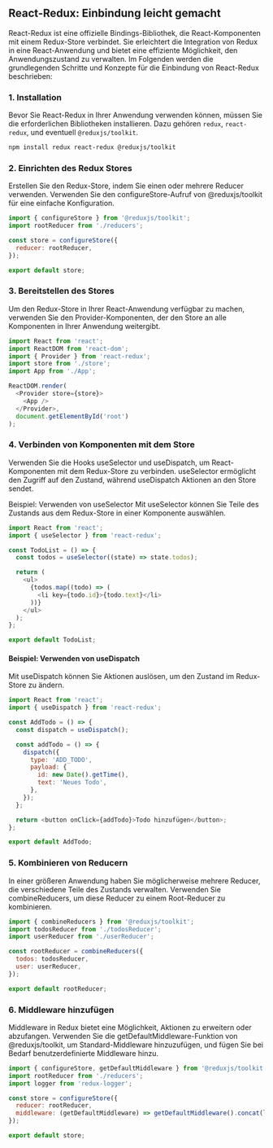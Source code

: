 ## React-Redux: Einbindung leicht gemacht

React-Redux ist eine offizielle Bindings-Bibliothek, die React-Komponenten mit einem Redux-Store verbindet. Sie erleichtert die Integration von Redux in eine React-Anwendung und bietet eine effiziente Möglichkeit, den Anwendungszustand zu verwalten. Im Folgenden werden die grundlegenden Schritte und Konzepte für die Einbindung von React-Redux beschrieben:

### 1. Installation

Bevor Sie React-Redux in Ihrer Anwendung verwenden können, müssen Sie die erforderlichen Bibliotheken installieren. Dazu gehören `redux`, `react-redux`, und eventuell `@reduxjs/toolkit`.

```bash
npm install redux react-redux @reduxjs/toolkit
```

### 2. Einrichten des Redux Stores
Erstellen Sie den Redux-Store, indem Sie einen oder mehrere Reducer verwenden. Verwenden Sie den configureStore-Aufruf von @reduxjs/toolkit für eine einfache Konfiguration.

```js
import { configureStore } from '@reduxjs/toolkit';
import rootReducer from './reducers';

const store = configureStore({
  reducer: rootReducer,
});

export default store;

```

### 3. Bereitstellen des Stores
Um den Redux-Store in Ihrer React-Anwendung verfügbar zu machen, verwenden Sie den Provider-Komponenten, der den Store an alle Komponenten in Ihrer Anwendung weitergibt.

```js
import React from 'react';
import ReactDOM from 'react-dom';
import { Provider } from 'react-redux';
import store from './store';
import App from './App';

ReactDOM.render(
  <Provider store={store}>
    <App />
  </Provider>,
  document.getElementById('root')
);

```

### 4. Verbinden von Komponenten mit dem Store
Verwenden Sie die Hooks useSelector und useDispatch, um React-Komponenten mit dem Redux-Store zu verbinden. useSelector ermöglicht den Zugriff auf den Zustand, während useDispatch Aktionen an den Store sendet.

Beispiel: Verwenden von useSelector
Mit useSelector können Sie Teile des Zustands aus dem Redux-Store in einer Komponente auswählen.

```js
import React from 'react';
import { useSelector } from 'react-redux';

const TodoList = () => {
  const todos = useSelector((state) => state.todos);

  return (
    <ul>
      {todos.map((todo) => (
        <li key={todo.id}>{todo.text}</li>
      ))}
    </ul>
  );
};

export default TodoList;

```

#### Beispiel: Verwenden von useDispatch
Mit useDispatch können Sie Aktionen auslösen, um den Zustand im Redux-Store zu ändern.

```js
import React from 'react';
import { useDispatch } from 'react-redux';

const AddTodo = () => {
  const dispatch = useDispatch();

  const addTodo = () => {
    dispatch({
      type: 'ADD_TODO',
      payload: {
        id: new Date().getTime(),
        text: 'Neues Todo',
      },
    });
  };

  return <button onClick={addTodo}>Todo hinzufügen</button>;
};

export default AddTodo;

```

### 5. Kombinieren von Reducern
In einer größeren Anwendung haben Sie möglicherweise mehrere Reducer, die verschiedene Teile des Zustands verwalten. Verwenden Sie combineReducers, um diese Reducer zu einem Root-Reducer zu kombinieren.

```js
import { combineReducers } from '@reduxjs/toolkit';
import todosReducer from './todosReducer';
import userReducer from './userReducer';

const rootReducer = combineReducers({
  todos: todosReducer,
  user: userReducer,
});

export default rootReducer;

```

### 6. Middleware hinzufügen
Middleware in Redux bietet eine Möglichkeit, Aktionen zu erweitern oder abzufangen. Verwenden Sie die getDefaultMiddleware-Funktion von @reduxjs/toolkit, um Standard-Middleware hinzuzufügen, und fügen Sie bei Bedarf benutzerdefinierte Middleware hinzu.

```js
import { configureStore, getDefaultMiddleware } from '@reduxjs/toolkit';
import rootReducer from './reducers';
import logger from 'redux-logger';

const store = configureStore({
  reducer: rootReducer,
  middleware: (getDefaultMiddleware) => getDefaultMiddleware().concat(logger),
});

export default store;

```
